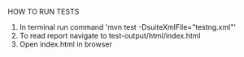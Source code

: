 HOW TO RUN TESTS
1. In terminal run command 'mvn test -DsuiteXmlFile="testng.xml"'
2. To read report navigate to test-output/html/index.html
3. Open index.html in browser